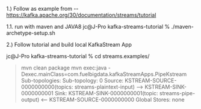 

   1.)  Follow as example from -- https://kafka.apache.org/30/documentation/streams/tutorial

   1.1.  run with maven and JAVA8
     jc@J-Pro kafka-streams-tutorial % ./maven-archetype-setup.sh
     
     
   2.) Follow tutorial and build local KafkaStream App
   
   jc@J-Pro kafka-streams-tutorial % cd streams.examples/
   
   
   > mvn clean package
   > mvn exec:java -Dexec.mainClass=com.fuelbigdata.kafkaStreamApps.PipeKstream
   Sub-topologies:
     Sub-topology: 0
       Source: KSTREAM-SOURCE-0000000000(topics: streams-plaintext-input) --> KSTREAM-SINK-0000000001
       Sink: KSTREAM-SINK-0000000001(topic: streams-pipe-output) <-- KSTREAM-SOURCE-0000000000
   Global Stores:
     none  

